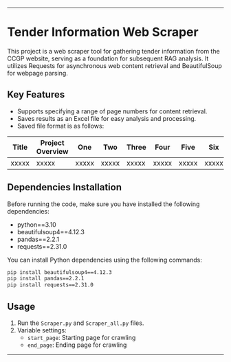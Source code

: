 
---

# Tender Information Web Scraper

This project is a web scraper tool for gathering tender information from the CCGP website, serving as a foundation for subsequent RAG analysis. It utilizes Requests for asynchronous web content retrieval and BeautifulSoup for webpage parsing.

## Key Features

- Supports specifying a range of page numbers for content retrieval.
- Saves results as an Excel file for easy analysis and processing.
- Saved file format is as follows:

| Title | Project Overview | One | Two | Three | Four | Five | Six | Seven | Eight | Nine | Attachment Link | Link |
|-------|----------------|-----|-----|------|------|------|-----|-------|-------|------|-----------------|------|
| xxxxx | xxxxx | xxxxx | xxxxx | xxxxx | xxxxx | xxxxx | xxxxx | xxxxx | xxxxx | xxxxx | xxxxx | xxxxx |

## Dependencies Installation

Before running the code, make sure you have installed the following dependencies:

- python==3.10
- beautifulsoup4==4.12.3
- pandas==2.2.1
- requests==2.31.0

You can install Python dependencies using the following commands:

```bash
pip install beautifulsoup4==4.12.3
pip install pandas==2.2.1
pip install requests==2.31.0
```

## Usage

1. Run the `Scraper.py` and `Scraper_all.py` files.
2. Variable settings:
   - `start_page`: Starting page for crawling
   - `end_page`: Ending page for crawling

---
```